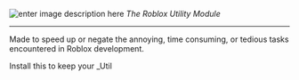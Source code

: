 ![enter image description here](https://imgur.com/GKVnXAW)
_The Roblox Utility Module_
_________________
Made to speed up or negate the annoying, time consuming, or tedious tasks encountered in Roblox development.

Install this to keep your _Util
<!--stackedit_data:
eyJoaXN0b3J5IjpbMTEwMDk0NjUzNl19
-->